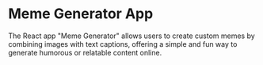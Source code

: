 # Meme Generator App

The React app "Meme Generator" allows users to create custom memes by combining images with text captions, offering a simple and fun way to generate humorous or relatable content online.
